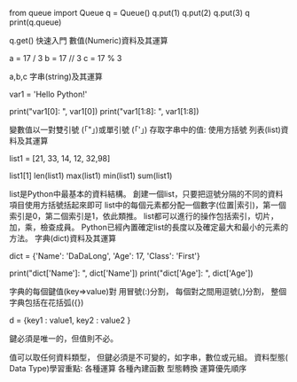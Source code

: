 

from queue import Queue
q = Queue()
q.put(1)
q.put(2)
q.put(3)
q
print(q.queue)

q.get()
快速入門
數值(Numeric)資料及其運算

a = 17 / 3
b = 17 // 3
c = 17 % 3

a,b,c
字串(string)及其運算

var1 = 'Hello Python!'
 
print("var1[0]: ", var1[0])
print("var1[1:8]: ", var1[1:8])

變數值以一對雙引號 (「"」)或單引號 (「'」)
存取字串中的值: 使用方括號
列表(list)資料及其運算


list1 = [21, 33, 14, 12, 32,98]

list1[1]
len(list1)
max(list1)
min(list1)
sum(list1)

list是Python中最基本的資料結構。
創建一個list，只要把逗號分隔的不同的資料項目使用方括號括起來即可
list中的每個元素都分配一個數字(位置|索引)，第一個索引是0，第二個索引是1，依此類推。
list都可以進行的操作包括索引，切片，加，乘，檢查成員。
Python已經內置確定list的長度以及確定最大和最小的元素的方法。
字典(dict)資料及其運算 
 
dict = {'Name': 'DaDaLong', 'Age': 17, 'Class': 'First'}
 
print("dict['Name']: ", dict['Name'])
print("dict['Age']: ", dict['Age'])

字典的每個鍵值(key=>value)對  用冒號(:)分割，
每個對之間用逗號(,)分割，
整個字典包括在花括弧({})

d = {key1 : value1, key2 : value2 }

鍵必須是唯一的，但值則不必。

值可以取任何資料類型，
但鍵必須是不可變的，如字串，數位或元組。
資料型態( Data Type)學習重點:
各種運算
各種內建函數
型態轉換
運算優先順序
